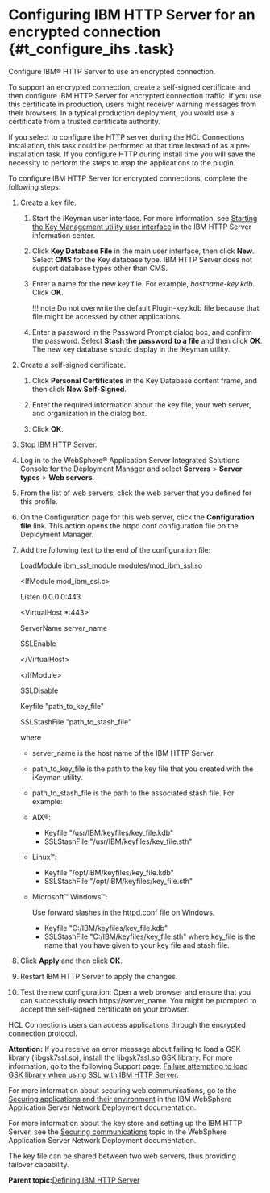 # Configuring IBM HTTP Server for an encrypted connection {#t_configure_ihs .task}

Configure IBM® HTTP Server to use an encrypted connection.

To support an encrypted connection, create a self-signed certificate and then configure IBM HTTP Server for encrypted connection traffic. If you use this certificate in production, users might receiver warning messages from their browsers. In a typical production deployment, you would use a certificate from a trusted certificate authority.

If you select to configure the HTTP server during the HCL Connections installation, this task could be performed at that time instead of as a pre-installation task. If you configure HTTP during install time you will save the necessity to perform the steps to map the applications to the plugin.

To configure IBM HTTP Server for encrypted connections, complete the following steps:

1.  Create a key file.

    1.  Start the iKeyman user interface. For more information, see [Starting the Key Management utility user interface](https://www.ibm.com/docs/was-nd/8.5.5?topic=SSAW57_8.5.5/com.ibm.websphere.ihs.doc/ihs/tihs_keymangui.html) in the IBM HTTP Server information center.

    2.  Click **Key Database File** in the main user interface, then click **New**. Select **CMS** for the Key database type. IBM HTTP Server does not support database types other than CMS.

    3.  Enter a name for the new key file. For example, *hostname-key.kdb*. Click **OK**.

        !!! note
    Do not overwrite the default Plugin-key.kdb file because that file might be accessed by other applications.

    4.  Enter a password in the Password Prompt dialog box, and confirm the password. Select **Stash the password to a file** and then click **OK**. The new key database should display in the iKeyman utility.

2.  Create a self-signed certificate.

    1.  Click **Personal Certificates** in the Key Database content frame, and then click **New Self-Signed**.

    2.  Enter the required information about the key file, your web server, and organization in the dialog box.

    3.  Click **OK**.

3.  Stop IBM HTTP Server.

4.  Log in to the WebSphere® Application Server Integrated Solutions Console for the Deployment Manager and select **Servers** \> **Server types** \> **Web servers**.

5.  From the list of web servers, click the web server that you defined for this profile.

6.  On the Configuration page for this web server, click the **Configuration file** link. This action opens the httpd.conf configuration file on the Deployment Manager.

7.  Add the following text to the end of the configuration file:

    LoadModule ibm\_ssl\_module modules/mod\_ibm\_ssl.so

    <IfModule mod\_ibm\_ssl.c\>

    Listen 0.0.0.0:443

    <VirtualHost \*:443\>

    ServerName server\_name

    SSLEnable

    </VirtualHost\>

    </IfModule\>

    SSLDisable

    Keyfile "path\_to\_key\_file"

    SSLStashFile "path\_to\_stash\_file"

    where

    -   server\_name is the host name of the IBM HTTP Server.
    -   path\_to\_key\_file is the path to the key file that you created with the iKeyman utility.
    -   path\_to\_stash\_file is the path to the associated stash file.
    For example:

    -   AIX®:
        -   Keyfile "/usr/IBM/keyfiles/key\_file.kdb"
        -   SSLStashFile "/usr/IBM/keyfiles/key\_file.sth"
    -   Linux™:
        -   Keyfile "/opt/IBM/keyfiles/key\_file.kdb"
        -   SSLStashFile "/opt/IBM/keyfiles/key\_file.sth"
    -   Microsoft™ Windows™:

        Use forward slashes in the httpd.conf file on Windows.

        -   Keyfile "C:/IBM/keyfiles/key\_file.kdb"
        -   SSLStashFile "C:/IBM/keyfiles/key\_file.sth"
    where key\_file is the name that you have given to your key file and stash file.

8.  Click **Apply** and then click **OK**.

9.  Restart IBM HTTP Server to apply the changes.

10. Test the new configuration: Open a web browser and ensure that you can successfully reach https://server\_name. You might be prompted to accept the self-signed certificate on your browser.


HCL Connections users can access applications through the encrypted connection protocol.

**Attention:** If you receive an error message about failing to load a GSK library \(libgsk7ssl.so\), install the libgsk7ssl.so GSK library. For more information, go to the following Support page: [Failure attempting to load GSK library when using SSL with IBM HTTP Server](https://www-304.ibm.com/support/docview.wss?uid=swg21451021).

For more information about securing web communications, go to the [Securing applications and their environment](https://www.ibm.com/docs/was-nd/8.5.5?topic=855-securing-applications-their-environment) in the IBM WebSphere Application Server Network Deployment documentation.

For more information about the key store and setting up the IBM HTTP Server, see the [Securing communications](https://www.ibm.com/docs/was-nd/8.5.5?topic=security-securing-communications) topic in the WebSphere Application Server Network Deployment documentation.

The key file can be shared between two web servers, thus providing failover capability.

**Parent topic:**[Defining IBM HTTP Server](../install/t_create_webserver1_node_b.md)

